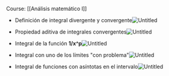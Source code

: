 Course: [[Análisis matemático I]]

- Definición de integral divergente y convergente![Untitled](_private/Images/Integrales%20Impropias/Untitled.png)

- Propiedad aditiva de integrales convergentes![Untitled](_private/Images/Integrales%20Impropias/Untitled%201.png)

- Integral de la función **1/x^p**![Untitled](_private/Images/Integrales%20Impropias/Untitled%202.png)

- Integral con uno de los límites "con problema"![Untitled](_private/Images/Integrales%20Impropias/Untitled%203.png)

- Integral de funciones con asíntotas en el intervalo![Untitled](_private/Images/Integrales%20Impropias/Untitled%204.png)